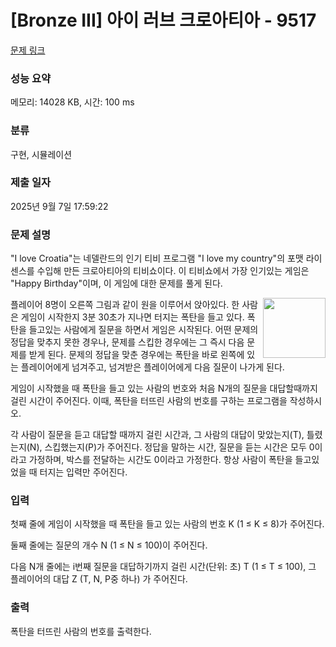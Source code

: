 # [Bronze III] 아이 러브 크로아티아 - 9517 

[문제 링크](https://www.acmicpc.net/problem/9517) 

### 성능 요약

메모리: 14028 KB, 시간: 100 ms

### 분류

구현, 시뮬레이션

### 제출 일자

2025년 9월 7일 17:59:22

### 문제 설명

<p>"I love Croatia"는 네델란드의 인기 티비 프로그램 "I love my country"의 포맷 라이센스를 수입해 만든 크로아티아의 티비쇼이다. 이 티비쇼에서 가장 인기있는 게임은 "Happy Birthday"이며, 이 게임에 대한 문제를 풀게 된다.</p>

<p><img alt="" src="https://www.acmicpc.net/upload/images/croatia.png" style="float:right; height:96px; width:100px">플레이어 8명이 오른쪽 그림과 같이 원을 이루어서 앉아있다. 한 사람은 게임이 시작한지 3분 30초가 지나면 터지는 폭탄을 들고 있다. 폭탄을 들고있는 사람에게 질문을 하면서 게임은 시작된다. 어떤 문제의 정답을 맞추지 못한 경우나, 문제를 스킵한 경우에는 그 즉시 다음 문제를 받게 된다. 문제의 정답을 맞춘 경우에는 폭탄을 바로 왼쪽에 있는 플레이어에게 넘겨주고, 넘겨받은 플레이어에게 다음 질문이 나가게 된다.</p>

<p>게임이 시작했을 때 폭탄을 들고 있는 사람의 번호와 처음 N개의 질문을 대답할때까지 걸린 시간이 주어진다. 이때, 폭탄을 터뜨린 사람의 번호를 구하는 프로그램을 작성하시오.</p>

<p>각 사람이 질문을 듣고 대답할 때까지 걸린 시간과, 그 사람의 대답이 맞았는지(T), 틀렸는지(N), 스킵했는지(P)가 주어진다. 정답을 말하는 시간, 질문을 듣는 시간은 모두 0이라고 가정하며, 박스를 전달하는 시간도 0이라고 가정한다. 항상 사람이 폭탄을 들고있었을 때 터지는 입력만 주어진다.</p>

### 입력 

 <p>첫째 줄에 게임이 시작했을 때 폭탄을 들고 있는 사람의 번호 K (1 ≤ K ≤ 8)가 주어진다.</p>

<p>둘째 줄에는 질문의 개수 N (1 ≤ N ≤ 100)이 주어진다.</p>

<p>다음 N개 줄에는 i번째 질문을 대답하기까지 걸린 시간(단위: 초) T (1 ≤ T ≤ 100), 그 플레이어의 대답 Z (T, N, P중 하나) 가 주어진다.</p>

### 출력 

 <p>폭탄을 터뜨린 사람의 번호를 출력한다.</p>


